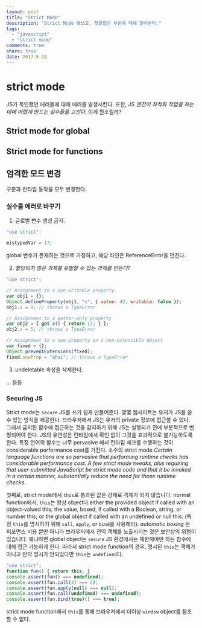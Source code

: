 ```yaml
---
layout: post
title: "Strict Mode"
description: "Strict Mode 왜쓰고, 헷갈렸던 부분에 대해 알아본다."
tags:
  - "javascript"
  - "strict mode"
comments: true
share: true
date: 2017-5-18
---
```


# strict mode

JS가 묵인했던 에러들에 대해 에러를 발생시킨다.
또한, *JS 엔진이 최적화 작업을 하는 데에 어렵게 만드는 실수들을 고친다.* 이게 뭔소릴까?


## Strict mode for global



## Strict mode for functions


## 엄격한 모드 변경

구문과 런타임 동작을 모두 변경한다.


### 실수를 에러로 바꾸기

1. 글로벌 변수 생성 금지.

```javascript
"use strict";

mistypedVar = 17;
```

global 변수가 존재하는 것으로 가정하고, 해당 라인은 ReferenceError을 던진다.



2. *할당되지 않은 과제를 유발할 수 있는 과제를 만든다?*

```javascript
"use strict";

// Assignment to a non-writable property
var obj1 = {};
Object.defineProperty(obj1, "x", { value: 42, writable: false });
obj1.x = 9; // throws a TypeError

// Assignment to a getter-only property
var obj2 = { get x() { return 17; } };
obj2.x = 5; // throws a TypeError

// Assignment to a new property on a non-extensible object
var fixed = {};
Object.preventExtensions(fixed);
fixed.newProp = "ohai"; // throws a TypeError
```

3. undeletable 속성을 삭제한다.

... 등등

### Securing JS

Strict mode는 `secure` JS를 쓰기 쉽게 만들어준다. 몇몇 웹사이트는 유저가 JS를 쓸 수 있는 방식을 제공한다. 브라우저에서 JS는 유저의 private 정보에 접근할 수 있다. 그래서 금지된 함수에 접근하는 것을 감지하기 위해 JS는 실행되기 전에 부분적으로 변형되어야 한다. JS의 유연성은  런타임에서 확인 없이 그것을 효과적으로 불가능하도록 한다. 특정 언어의 함수는 너무 pervasive 해서 런타임 체크를 수행하는 것이 considerable performance cost를 가진다. 소수의 strict mode
*Certain language functions are so pervasive that performing runtime checks has considerable performance cost. A few strict mode tweaks, plus requiring that user-submitted JavaScript be strict mode code and that it be invoked in a certain manner, substantially reduce the need for those runtime checks.*

첫째로, strict mode에서 `this`로 통과된 값은 강제로 객체가 되지 않습니다. normal function에서, `this`는 항상 object다:either the provided object if called with an object-valued this; the value, boxed, if called with a Boolean, string, or number this; or the global object if called with an undefined or null this. (특정 `this`를 명시하기 위해 `call`, `apply`, or `bind`를 사용해라). *automatic boxing* 은 퍼포먼스 비용 뿐만 아니라 브라우저에서 전역 객체를 노출시키는 것은 보안상의 위험이 있습니다. 왜냐하면 global object는 `secure` JS 환경에서는 제한해야만 하는 함수에 대해 접근 가능하게 한다. 따라서 strict mode function의 경우, 명시된 `this`는 객체가 아니고 만약 명시가 안되있다면 `this`는 `undefined`다.

```javascript
"use strict";
function fun() { return this; }
console.assert(fun() === undefined);
console.assert(fun.call(2) === 2);
console.assert(fun.apply(null) === null);
console.assert(fun.call(undefined) === undefined);
console.assert(fun.bind(true)() === true);
```

strict mode function에서 `this`를 통해 브라우저에서 더이상 `window` object를 참조할 수 없다.
